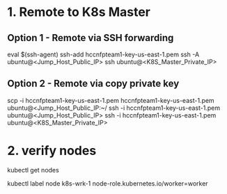 # 1. Remote to K8s Master
## Option 1 - Remote via SSH forwarding
eval $(ssh-agent)
ssh-add hccnfpteam1-key-us-east-1.pem
ssh -A ubuntu@<Jump_Host_Public_IP>
ssh ubuntu@<K8S_Master_Private_IP>

## Option 2 - Remote via copy private key
scp -i hccnfpteam1-key-us-east-1.pem hccnfpteam1-key-us-east-1.pem ubuntu@<Jump_Host_Public_IP:~/
ssh -i hccnfpteam1-key-us-east-1.pem ubuntu@<Jump_Host_Public_IP>
ssh -i hccnfpteam1-key-us-east-1.pem ubuntu@<K8S_Master_Private_IP>

# 2. verify nodes
kubectl get nodes

kubectl label node k8s-wrk-1  node-role.kubernetes.io/worker=worker
